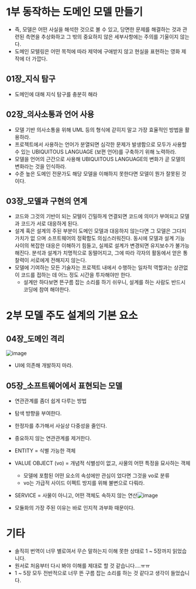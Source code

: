 # 1부 동작하는 도메인 모델 만들기

- 즉, 모델은 어떤 사실을 해석한 것으로 볼 수 있고, 당면한 문제를 해결하는 것과 관 련된 측면을 추상화하고 그 밖의 중요하지 않은 세부사항에는 주의를 기울이지 않는다. 
- 도메인 모텔링은 어떤 목적에 따라 제약에 구애받지 않고 현실을 표현하는 영화 제작에 더 가깝다.

## 01장_지식 탐구

- 도메인에 대해 지식 탐구를 충분히 해라

## 02장_의사소통과 언어 사용

- 모델 기반 의사소통을 위해 UML 등의 형식에 갇히지 말고 가장 효율적인 방법을 활용하라.
- 프로젝트에서 사용하는 언어가 분열되면 심각한 문제가 발생함으로 모두가 사용할 수 있는 UBIQUITOUS LANGUAGE (보편 언어)를 구축하기 위해 노력하라.
- 모델을 언어의 근간으로 사용해 UBIQUITOUS LANGUAGE의 변화가 곧 모델의 변화라는 것을 인식하라.
- 수준 높은 도메인 전문가도 해당 모델을 이해하지 못한다면 모델이 뭔가 잘못된 것이다.

## 03장_모델과 구현의 연계

-  코드와 그것의 기반이 되는 모텔이 긴밀하게 연결되면 코드에 의미가 부여되고 모델과 코드가 서로 대응하게 된다.
- 설계 혹은 설계의 주된 부분이 도메인 모델과 대응하지 않는다면 그 모델은 그다지 가치가 없 으며 소프트웨어의 정확함도 의심스러워진다. 동시에 모델과 설계 기능 사이의 복잡한 대응은 이해하기 힘들고, 실제로 설계가 변경되면 유지보수가 불가능해진다. 분석과 설계가 치명적으로 동떨어지고, 그에 따라 각자의 활동에서 얻은 통찰력이 서로에게 전해지지 않는다.
- 모델에 기여하는 모든 기술자는 프로젝트 내에서 수행하는 일차적 역할과는 상관없이 코드를 접하는 데 어느 정도 시간을 투자해야만 한다.
  - 설계만 하다보면 뜬구름 잡는 소리를 하기 쉬우니, 설계를 하는 사람도 반드시 코딩에 참여 해야한다.



# 2부 모델 주도 설계의 기본 요소

## 04장_도메인 격리

![image](https://github.com/AUSG/2023-book-study/assets/60743304/e6738181-c81d-4e32-9125-f86a3add093a)

- UI에 의존해 개발하지 마라.

## 05장_소프트웨어에서 표현되는 모델

-  연관관계를 좀더 쉽게 다루는 방법
  - 탐색 방향을 부여한다.
  - 한정자를 추가해서 사실상 다중성을 줄인다.
  - 중요하지 않는 연관관계를 제거한다.
- ENTITY = 식별 가능한 객체
- VALUE OBJECT (vo) = 개념적 식별성이 없고, 사물의 어떤 특정을 묘사하는 객체
  - 모델에 포함된 어떤 요소의 속성에만 관심이 었다면 그것을 vo로 분류
  - vo는 가급적 사이드 이펙트 방지를 위해 불변으로 다뤄라.
- SERVICE = 사물이 아니고, 어떤 객체도 속하지 않는 연산![image](https://github.com/AUSG/2023-book-study/assets/60743304/8b8fc512-2836-4628-baf6-e99ad6baef75)

- 모듈화의 가장 주된 이유는 바로 인지적 과부화 때문이다.

# 기타

- 솔직히 번역이 너무 별로여서 무슨 말하는지 이해 못한 상태로 1 ~ 5장까지 읽었습니다.
- 원서로 처음부터 다시 봐야 이해를 제대로 할 것 같습니다….ㅠㅠ
- 1 ~ 5장 모두 전반적으로 너무 뜬 구름 잡는 소리를 하는 것 같다고 생각이 들었습니다.

